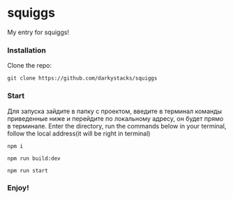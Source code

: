 # squiggs
My entry for squiggs!


### Installation

Clone the repo:
```
git clone https://github.com/darkystacks/squiggs
```

### Start

Для запуска зайдите в папку с проектом, введите в терминал команды приведенные ниже и перейдите по локальному адресу, он будет прямо в терминале.
Enter the directory, run the commands below in your terminal, follow the local address(it will be right in terminal)
```
npm i
```
```
npm run build:dev
```
```
npm run start
```

### Enjoy!
